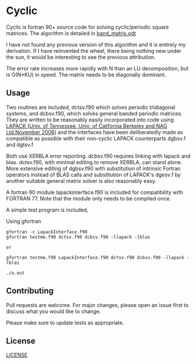 # Cyclic

Cyclic is fortran 90+ source code for solving cyclic/periodic square matrices.  The algorithm is detailed in [band_matrix.odt](https://github.com/mostlyharmlessone/cyclic-banded-matrix/blob/main/band_matrix.odt)  

I have not found any previous version of this algorithm and it is entirely my derivation. If I have reinvented the wheel, there being nothing new under the sun, it would be interesting to see the previous attribution.

The error rate increases more rapidly with N than an LU decomposition, but is O(N*KU) in speed.  The matrix needs to be diagonally dominant.

## Usage

Two routines are included, dctsv.f90 which solves periodic tridiagonal systems, and dcbsv.f90, which solves general banded periodic matrices.
They are written to be reasonably easily incorporated into code using [LAPACK (Univ. of Tennessee, Univ. of California Berkeley and NAG Ltd.November 2006)](http://www.netlib.org/lapack/) and the interfaces have been deliberatedly made as compatible as possible with their non-cyclic LAPACK counterparts dgbsv.f and dgtsv.f

Both use XERBLA error reporting. dcbsv.f90 requires linking with lapack and blas. dctsv.f90, with minimal editing to remove XERBLA, can stand alone.  More extensive editing of dgbsv.f90 with substitution of intrinsic Fortran operators instead of BLAS calls and substitution of LAPACK's dgesv.f by another suitable general matrix solver is also reasonably easy.

A fortran 90 module lapackinterface.f90 is included for compatibility with FORTRAN 77. Note that the module only needs to be compiled once.

A simple test program is included, 

Using gfortran
```
gfortran -c LapackInterface.f90
gfortran testme.f90 dctsv.f90 dcbsv.f90 -llapack -lblas

or

gfortran testme.f90 LapackInterface.f90 dctsv.f90 dcbsv.f90 -llapack -lblas

./a.out

```

## Contributing

Pull requests are welcome. For major changes, please open an issue first to discuss what you would like to change.

Please make sure to update tests as appropriate.

## License
[LICENSE](https://github.com/mostlyharmlessone/cyclic-banded-matrix/blob/main/LICENSE)

